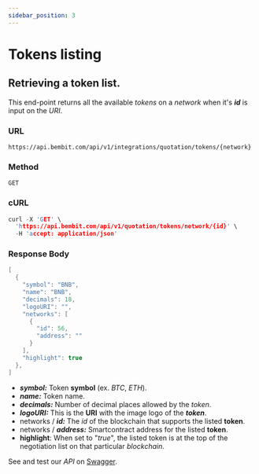 ```yaml
---
sidebar_position: 3
---
```


# Tokens listing

## Retrieving a token list.

This end-point returns all the available _tokens_ on a _network_ when it's ***id*** is input on the _URI_. 

### URL
```
https://api.bembit.com/api/v1/integrations/quotation/tokens/{network}
``` 

### Method

```
GET
```

### cURL

```c
curl -X 'GET' \
  'https://api.bembit.com/api/v1/quotation/tokens/network/{id}' \
  -H 'accept: application/json'
```

### Response Body

```c
[
  {
    "symbol": "BNB",
    "name": "BNB",
    "decimals": 18,
    "logoURI": "",
    "networks": [
      {
        "id": 56,
        "address": ""
      }
    ],
    "highlight": true
  },
]
```

- ***symbol:*** Token **symbol** (ex. _BTC_, _ETH_).
- ***name:*** Token name.
- ***decimals:*** Number of decimal places allowed by the _token_.
- ***logoURI:*** This is the **URI** with the image logo of the ***token***.
- networks / ***id:*** The _id_ of the blockchain that supports the listed **token**.
- networks / ***address:*** Smartcontract address for the listed **token**.
- **highlight**: When set to "_true_", the listed token is at the top of the negotiation list on that particular _blockchain_.

See and test our _API_ on [Swagger](https://api.bembit.com/docs/#/Quotation/get_quotation_tokens_network__network_).